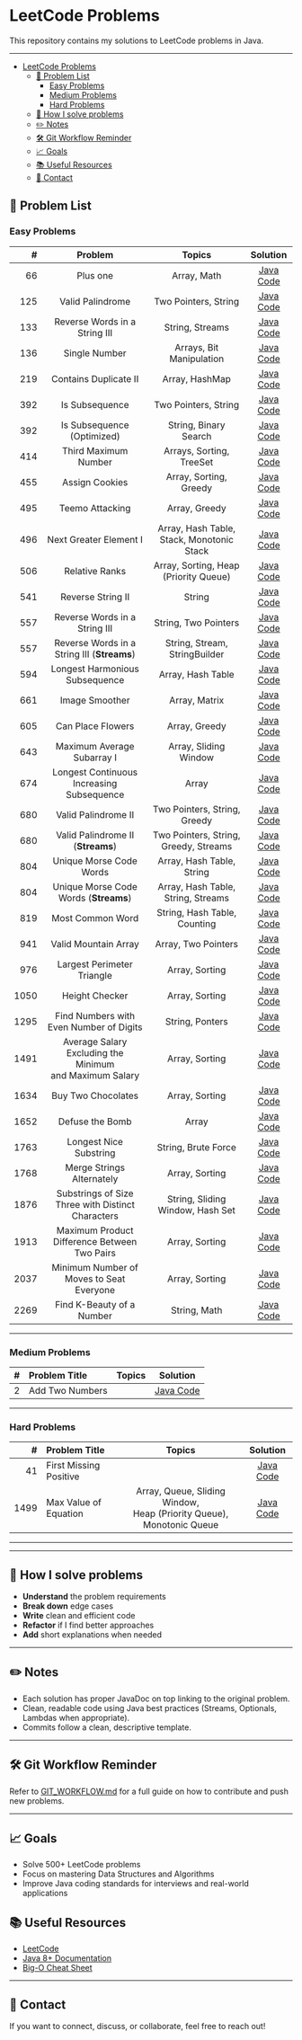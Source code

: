 # LeetCode Problems

This repository contains my solutions to LeetCode problems in Java.

---
<!-- TOC -->
* [LeetCode Problems](#leetcode-problems)
  * [📝 Problem List](#-problem-list)
    * [Easy Problems](#easy-problems)
    * [Medium Problems](#medium-problems)
    * [Hard Problems](#hard-problems)
  * [🚀 How I solve problems](#-how-i-solve-problems)
  * [✏️ Notes](#-notes)
  * [🛠 Git Workflow Reminder](#-git-workflow-reminder)
  * [📈 Goals](#-goals)
  * [📚 Useful Resources](#-useful-resources)
  * [📧 Contact](#-contact)
<!-- TOC -->

## 📝 Problem List

### Easy Problems

|    # |                           Problem                            |                  Topics                   |                                     Solution                                      |
|-----:|:------------------------------------------------------------:|:-----------------------------------------:|:---------------------------------------------------------------------------------:|
|   66 |                           Plus one                           |                Array, Math                |                 [Java Code](src/main/java/easy/done/PlusOne.java)                 |
|  125 |                       Valid Palindrome                       |           Two Pointers, String            |             [Java Code](src/main/java/easy/done/ValidPalindrome.java)             |
|  133 |                Reverse Words in a String III                 |              String, Streams              |             [Java Code](src/main/java/easy/done/ReverseWordsIII.java)             |
|  136 |                        Single Number                         |         Arrays, Bit Manipulation          |              [Java Code](src/main/java/easy/done/SingleNumber.java)               |
|  219 |                    Contains Duplicate II                     |              Array, HashMap               |           [Java Code](src/main/java/easy/done/ContainsDuplicate2.java)            |
|  392 |                        Is Subsequence                        |           Two Pointers, String            |              [Java Code](src/main/java/easy/done/IsSubsequence.java)              |
|  392 |                  Is Subsequence (Optimized)                  |           String, Binary Search           |         [Java Code](src/main/java/easy/done/IsSubsequenceOptimized.java)          |
|  414 |                     Third Maximum Number                     |         Arrays, Sorting, TreeSet          |           [Java Code](src/main/java/easy/done/ThirdMaximumNumber.java)            |
|  455 |                        Assign Cookies                        |          Array, Sorting, Greedy           |              [Java Code](src/main/java/easy/done/AssignCookies.java)              |
|  495 |                       Teemo Attacking                        |               Array, Greedy               |             [Java Code](src/main/java/easy/done/TeemoAttacking.java)              |
|  496 |                    Next Greater Element I                    | Array, Hash Table, Stack, Monotonic Stack |           [Java Code](src/main/java/easy/done/NextGreaterElement1.java)           |
|  506 |                        Relative Ranks                        |   Array, Sorting, Heap (Priority Queue)   |              [Java Code](src/main/java/easy/done/RelativeRanks.java)              |
|  541 |                      Reverse String II                       |                  String                   |             [Java Code](src/main/java/easy/done/ReverseStringII.java)             |
|  557 |                Reverse Words in a String III                 |           String, Two Pointers            |        [Java Code](src/main/java/easy/done/ReverseWordsInAStringIII.java)         |
|  557 |         Reverse Words in a String III (**Streams**)          |       String, Stream, StringBuilder       |     [Java Code](src/main/java/easy/done/ReverseWordsInAStringIIIStream.java)      |
|  594 |                Longest Harmonious Subsequence                |             Array, Hash Table             |      [Java Code](src/main/java/easy/done/LongestHarmoniousSubsequence.java)       |
|  661 |                        Image Smoother                        |               Array, Matrix               |              [Java Code](src/main/java/easy/done/ImageSmoother.java)              |
|  605 |                      Can Place Flowers                       |               Array, Greedy               |             [Java Code](src/main/java/easy/done/CanPlaceFlowers.java)             |
|  643 |                  Maximum Average Subarray I                  |           Array, Sliding Window           |         [Java Code](src/main/java/easy/done/MaximumAverageSubarrayI.java)         |
|  674 |          Longest Continuous Increasing Subsequence           |                   Array                   |      [Java Code](src/main/java/easy/done/LongestContinuousSubsequence.java)       |
|  680 |                     Valid Palindrome II                      |       Two Pointers, String, Greedy        |            [Java Code](src/main/java/easy/done/ValidPalindrome2.java)             |
|  680 |              Valid Palindrome II (**Streams**)               |   Two Pointers, String, Greedy, Streams   |         [Java Code](src/main/java/easy/done/ValidPalindrome2Streams.java)         |
|  804 |                   Unique Morse Code Words                    |         Array, Hash Table, String         |          [Java Code](src/main/java/easy/done/UniqueMorseCodeWords.java)           |
|  804 |            Unique Morse Code Words (**Streams**)             |    Array, Hash Table, String, Streams     |       [Java Code](src/main/java/easy/done/UniqueMorseCodeWordsStreams.java)       |
|  819 |                       Most Common Word                       |       String, Hash Table, Counting        |             [Java Code](src/main/java/easy/done/MostCommonWord.java)              |
|  941 |                     Valid Mountain Array                     |            Array, Two Pointers            |           [Java Code](src/main/java/easy/done/ValidMountainArray.java)            |
|  976 |                  Largest Perimeter Triangle                  |              Array, Sorting               |        [Java Code](src/main/java/easy/done/LargestPerimeterTriangle.java)         |
| 1050 |                        Height Checker                        |              Array, Sorting               |              [Java Code](src/main/java/easy/done/HeightChecker.java)              |
| 1295 |           Find Numbers with Even Number of Digits            |              String, Ponters              |         [Java Code](src/main/java/easy/done/MergeStringsAlternately.java)         |
| 1491 | Average Salary Excluding the Minimum <br/>and Maximum Salary |              Array, Sorting               |  [Java Code](src/main/java/easy/done/AverageSalaryExcludingMinimumMaximum.java)   |
| 1634 |                      Buy Two Chocolates                      |              Array, Sorting               |            [Java Code](src/main/java/easy/done/BuyTwoChocolates.java)             |
| 1652 |                       Defuse the Bomb                        |                   Array                   |              [Java Code](src/main/java/easy/done/DefuseTheBomb.java)              |
| 1763 |                    Longest Nice Substring                    |            String, Brute Force            |          [Java Code](src/main/java/easy/done/LongestNiceSubstring.java)           |
| 1768 |                  Merge Strings Alternately                   |              Array, Sorting               |            [Java Code](src/main/java/easy/done/BuyTwoChocolates.java)             |
| 1876 |      Substrings of Size Three with Distinct Characters       |     String, Sliding Window, Hash Set      |  [Java Code](src/main/java/easy/done/SubstringsSizeThreeDistinctCharacters.java)  |
| 1913 |         Maximum Product Difference Between Two Pairs         |              Array, Sorting               | [Java Code](src/main/java/easy/done/MaximumProductDifferenceBetweenTwoPairs.java) |
| 2037 |           Minimum Number of Moves to Seat Everyone           |              Array, Sorting               |     [Java Code](src/main/java/easy/done/MinimumNumberMovesSeatEveryone.java)      |
| 2269 |                  Find K-Beauty of a Number                   |               String, Math                |           [Java Code](src/main/java/easy/done/FindKBeautyOfNumber.java)           |

---

### Medium Problems

| # | Problem Title   | Topics |                       Solution                       |
|--:|:----------------|:------:|:----------------------------------------------------:|
| 2 | Add Two Numbers |        | [Java Code](src/main/java/medium/AddTwoNumbers.java) |

---

### Hard Problems

|    # | Problem Title            |                                  Topics                                   |                    Solution                     |
|-----:|:-------------------------|:-------------------------------------------------------------------------:|:-----------------------------------------------:|
|   41 | First Missing Positive   |                                                                           | [Java Code](src/main/java/hard/FirstMissingPositive.java) |
| 1499 | Max Value of Equation    | Array, Queue, Sliding Window, <br/>Heap (Priority Queue), Monotonic Queue | [Java Code](src/main/java/hard/MaxValueOfEquation.java) |

---

---

## 🚀 How I solve problems

- **Understand** the problem requirements
- **Break down** edge cases
- **Write** clean and efficient code
- **Refactor** if I find better approaches
- **Add** short explanations when needed

---

## ✏️ Notes

- Each solution has proper JavaDoc on top linking to the original problem.
- Clean, readable code using Java best practices (Streams, Optionals, Lambdas when appropriate).
- Commits follow a clean, descriptive template.

---

## 🛠 Git Workflow Reminder

Refer to [GIT_WORKFLOW.md](GIT_WORKFLOW.md) for a full guide on how to contribute and push new problems.

---

## 📈 Goals

- Solve 500+ LeetCode problems
- Focus on mastering Data Structures and Algorithms
- Improve Java coding standards for interviews and real-world applications

## 📚 Useful Resources

- [LeetCode](https://leetcode.com/)
- [Java 8+ Documentation](https://docs.oracle.com/javase/8/docs/api/)
- [Big-O Cheat Sheet](https://www.bigocheatsheet.com/)

---

## 📧 Contact

If you want to connect, discuss, or collaborate, feel free to reach out!